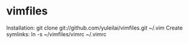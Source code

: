 vimfiles
========

Installation:
    git clone git://github.com/yuleilai/vimfiles.git ~/.vim
Create symlinks:
    ln -s ~/vimfiles/vimrc ~/.vimrc
